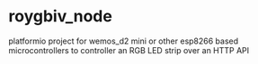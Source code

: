 # roygbiv_node
platformio project for wemos_d2 mini or other esp8266 based microcontrollers to controller an RGB LED strip over an HTTP API
